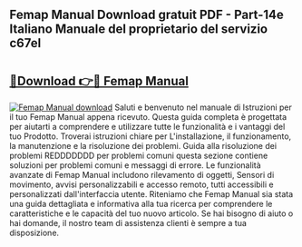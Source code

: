 ## Femap Manual Download gratuit PDF - Part-14e Italiano Manuale del proprietario del servizio c67el

# <h2><a href="http://dfeth3i.blite.top/?on=Femap+Manual">🔗Download 👉🔴 Femap Manual</a></h2>

[![Femap Manual download](https://i.imgur.com/lujVjoI.png)](http://dfeth3i.blite.top/?on=Femap+Manual)
Saluti e benvenuto nel manuale di Istruzioni per il tuo Femap Manual appena ricevuto. Questa guida completa è progettata per aiutarti a comprendere e utilizzare tutte le funzionalità e i vantaggi del tuo Prodotto. Troverai istruzioni chiare per L'installazione, il funzionamento, la manutenzione e la risoluzione dei problemi. Guida alla risoluzione dei problemi REDDDDDDD per problemi comuni questa sezione contiene soluzioni per problemi comuni e messaggi di errore. Le funzionalità avanzate di Femap Manual includono rilevamento di oggetti, Sensori di movimento, avvisi personalizzabili e accesso remoto, tutti accessibili e personalizzati dall'interfaccia utente. Riteniamo che Femap Manual sia stata una guida dettagliata e informativa alla tua ricerca per comprendere le caratteristiche e le capacità del tuo nuovo articolo. Se hai bisogno di aiuto o hai domande, il nostro team di assistenza clienti è sempre a tua disposizione.
